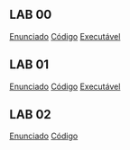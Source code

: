 ## LAB 00
[Enunciado](https://tutoria.ualg.pt/2021/pluginfile.php/190295/mod_resource/content/1/Lab0.html)
[Código](https://github.com/caparritos/SPD/tree/main/lab00/src)
[Executável](https://github.com/caparritos/SPD/blob/main/lab00/out/lab00.jar)

## LAB 01
[Enunciado](https://tutoria.ualg.pt/2021/pluginfile.php/197914/mod_resource/content/1/Lab1.html)
[Código](https://github.com/caparritos/SPD/tree/main/lab01/src)
[Executável](https://github.com/caparritos/SPD/blob/main/lab01/out/lab01.jar)

## LAB 02
[Enunciado]()
[Código]()
